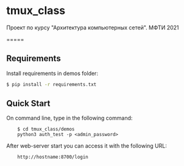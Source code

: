 # tmux_class
Проект по курсу "Архитектура компьютерных сетей". МФТИ 2021

=====

Requirements
------------

Install requirements in demos folder:

```sh
$ pip install -r requirements.txt
```

Quick Start
---------
On command line, type in the following command:
 
        $ cd tmux_class/demos               
        python3 auth_test -p <admin_password>       

After web-server start you can access it with the following URL:

        http://hostname:8700/login

	       
